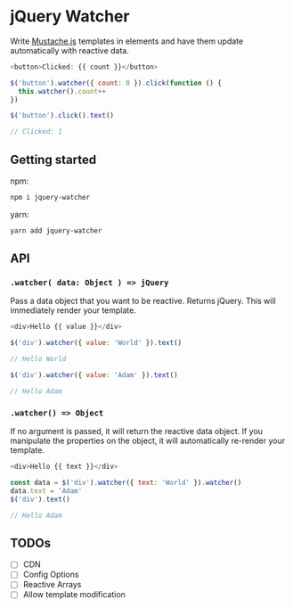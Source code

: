 # jQuery Watcher

Write [Mustache.js](https://github.com/janl/mustache.js) templates in elements and have them update automatically with reactive data.

```javascript
<button>Clicked: {{ count }}</button>

$('button').watcher({ count: 0 }).click(function () {
  this.watcher().count++
})

$('button').click().text()

// Clicked: 1
```

## Getting started

npm:
```bash
npm i jquery-watcher
```

yarn:
```bash
yarn add jquery-watcher
```

## API

### `.watcher( data: Object ) => jQuery`

Pass a data object that you want to be reactive. Returns jQuery.
This will immediately render your template.

```javascript
<div>Hello {{ value }}</div>

$('div').watcher({ value: 'World' }).text()

// Hello World

$('div').watcher({ value: 'Adam' }).text()

// Hello Adam
```

### `.watcher() => Object`

If no argument is passed, it will return the reactive data object.
If you manipulate the properties on the object, it will automatically re-render your template.

```javascript
<div>Hello {{ text }}</div>

const data = $('div').watcher({ text: 'World' }).watcher()
data.text = 'Adam'
$('div').text()

// Hello Adam
```

## TODOs

- [ ] CDN
- [ ] Config Options
- [ ] Reactive Arrays
- [ ] Allow template modification

